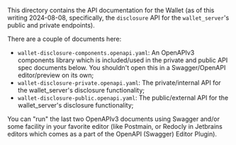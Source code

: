This directory contains the API documentation for the Wallet (as of this writing
2024-08-08, specifically, the `disclosure` API for the `wallet_server`'s public
and private endpoints).

There are a couple of documents here:

  * `wallet-disclosure-components.openapi.yaml`: An OpenAPIv3 components library
    which is included/used in the private and public API spec documents below.
    You shouldn't open this in a Swagger/OpenAPI editor/preview on its own;
  * `wallet-disclosure-private.openapi.yaml`: The private/internal API for the
    wallet_server's disclosure functionality;
  * `wallet-disclosure-public.openapi.yaml`: The public/external API for the
    wallet_server's disclosure functionality;

You can "run" the last two OpenAPIv3 documents using Swagger and/or some
facility in your favorite editor (like Postmain, or Redocly in Jetbrains editors
which comes as a part of the OpenAPI (Swagger) Editor Plugin).
